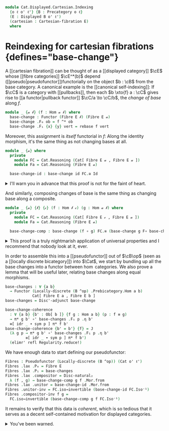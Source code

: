 <!--
```agda
open import Cat.Bi.Instances.Discrete
open import Cat.Displayed.Cartesian
open import Cat.Instances.Discrete
open import Cat.Instances.Functor
open import Cat.Displayed.Fibre
open import Cat.Displayed.Base
open import Cat.Bi.Base
open import Cat.Prelude

import Cat.Displayed.Fibre.Reasoning
import Cat.Displayed.Reasoning
import Cat.Reasoning
import Cat.Morphism as Mor

open Pseudofunctor
open Lax-functor
open _=>_
```
-->

```agda
module Cat.Displayed.Cartesian.Indexing
  {o ℓ o' ℓ'} {B : Precategory o ℓ}
  (E : Displayed B o' ℓ')
  (cartesian : Cartesian-fibration E)
  where
```

<!--
```agda
open Cat.Displayed.Reasoning E
open Cartesian-fibration E cartesian
open Cat.Reasoning B
open Cartesian-lift
open is-cartesian
open Functor

private module Fib = Cat.Displayed.Fibre.Reasoning E
```
-->

# Reindexing for cartesian fibrations {defines="base-change"}

A [[cartesian fibration]] can be thought of as a [[displayed category]]
$\cE$ whose [[fibre categories]] $\cE^*(b)$ depend
([[pseudo|pseudofunctor]])functorially
on the object $b : \cB$ from the base category. A canonical example is
the [[canonical self-indexing]]: If $\cC$ is a
category with [[pullbacks]], then each $b \xto{f} a : \cC$ gives rise to
[[a functor|pullback functor]] $\cC/a \to \cC/b$, the _change of base_
along $f$.

```agda
module _ {𝒶 𝒷} (f : Hom 𝒶 𝒷) where
  base-change : Functor (Fibre E 𝒷) (Fibre E 𝒶)
  base-change .F₀ ob = f ^* ob
  base-change .F₁ {x} {y} vert = rebase f vert
```

<!--
```agda
  base-change .F-id {x} =
    sym $ π*.uniquep _ _ _ _ $
      idr' _ ∙[] symP (idl' _)

  base-change .F-∘ {x} {y} {z} f' g' =
    sym $ π*.uniquep _ _ _ _ $
      Fib.pulllf (π*.commutesp id-comm _)
      ∙[] pullr[] _ (π*.commutesp id-comm _)
      ∙[] pulll[] _ Fib.to-fibre
```
-->

Moreover, this assignment is _itself_ functorial in $f$: Along the
identity morphism, it's the same thing as not changing bases at all.

```agda
module _ {𝒶} where
  private
    module FC = Cat.Reasoning (Cat[ Fibre E 𝒶 , Fibre E 𝒶 ])
    module Fa = Cat.Reasoning (Fibre E 𝒶)

  base-change-id : base-change id FC.≅ Id
```

<details>
<summary> I'll warn you in advance that this proof is not for the faint
of heart. </summary>
```agda
  base-change-id = to-natural-iso mi where
    open make-natural-iso
    mi : make-natural-iso (base-change id) Id
    mi .eta x = π* id x
    mi .inv x = π*.universalv id'
    mi .eta∘inv x = cancel _ _ (π*.commutesv _)
    mi .inv∘eta x = sym $ π*.uniquep₂ _ _ _ _ _
      (idr' _)
      (Fib.cancellf (π*.commutesv _))
    mi .natural x y f =
      sym $ from-pathp[] $ cast[] $
        π*.commutesp id-comm _
        ∙[] Fib.to-fibre
```
</details>

And similarly, composing changes of base is the same thing as changing
base along a composite.

<!--
```agda
  ^*-id-to : ∀ {x} → Hom[ id {𝒶} ] (id ^* x) x
  ^*-id-to = π* _ _

  ^*-id-from : ∀ {x} → Hom[ id {𝒶} ] x (id ^* x)
  ^*-id-from = π*.universalv id'

^*-comp-from
  : ∀ {a b c} {z} {f : Hom b c} {g : Hom a b}
  → Hom[ id ] (g ^* (f ^* z)) ((f ∘ g) ^* z)
^*-comp-from {z = z} {f = f} {g = g} =
  π*.universalv (π* f z ∘' π* g (f ^* z))

^*-comp-to
  : ∀ {a b c} {z} {f : Hom b c} {g : Hom a b}
  → Hom[ id ] ((f ∘ g) ^* z) (g ^* (f ^* z))
^*-comp-to {z = z} {f = f} {g = g} = π*.universalv (π*.universal g (π* (f ∘ g) z))

^*-comp
  : ∀ {a b c} {z} {f : Hom b c} {g : Hom a b}
  → ((f ∘ g) ^* z) Fib.≅ (g ^* (f ^* z))
^*-comp = Fib.make-iso ^*-comp-to ^*-comp-from
  (π*.uniquep₂ _ _ _ _ _
    (Fib.pulllf (π*.commutesv _) ∙[]
      π*.uniquep₂ _ (idr _) refl _ _
        (pulll[] _ (π*.commutes _ _) ∙[]
          π*.commutesv _) refl)
    (idr' _))
  (π*.uniquep₂ _ _ _ _ _
    (Fib.pulllf (π*.commutesv _)
      ∙[] pullr[] _ (π*.commutesv _)
      ∙[] π*.commutes _ _)
    (idr' _))

^*-comp-to-natural
  : ∀ {a b c} {f : Hom b c} {g : Hom a b} {x y : Ob[ c ]} (f' : Hom[ id ] x y)
  → rebase g (rebase f f') Fib.∘ ^*-comp-to ≡ ^*-comp-to Fib.∘ rebase (f ∘ g) f'
^*-comp-to-natural {f = f} {g = g} f' =
  ap hom[] $ cartesian→weak-monic E (π*.cartesian) _ _ _ $ cast[] $
    pulll[] _ (π*.commutesp id-comm _)
    ∙[] pullr[] _ (π*.commutesv _)
    ∙[] π*.uniquep₂ _ id-comm-sym _ _ _
      (pulll[] _ (π*.commutesp id-comm _)
        ∙[] pullr[] _ (π*.commutes _ _))
      (pulll[] _ (π*.commutes _ _)
        ∙[] π*.commutesp id-comm _)
    ∙[] pushl[] _ (symP (π*.commutesv _))
```
-->

```agda
module _ {𝒶} {𝒷} {𝒸} (f : Hom 𝒷 𝒸) (g : Hom 𝒶 𝒷) where
  private
    module FC = Cat.Reasoning (Cat[ Fibre E 𝒸 , Fibre E 𝒶 ])
    module Fa = Cat.Reasoning (Fibre E 𝒶)

  base-change-comp : base-change (f ∘ g) FC.≅ (base-change g F∘ base-change f)
```

<details>
<summary> This proof is a truly nightmarish application of universal
properties and I recommend that nobody look at it, ever. </summary>.

```agda
  base-change-comp = to-natural-iso mi where
    open make-natural-iso
    mi : make-natural-iso (base-change (f ∘ g)) (base-change g F∘ base-change f)
    mi .eta x = ^*-comp-to
    mi .inv x = ^*-comp-from
    mi .eta∘inv x = ^*-comp .Fib.invl
    mi .inv∘eta x = ^*-comp .Fib.invr
    mi .natural x y f' = ^*-comp-to-natural f'
```
</details>

In order to assemble this into a [[pseudofunctor]] out of $\cB\op$
(seen as a [[locally discrete bicategory]]) into $\Cat$, we start by
bundling up all the base changes into a functor between $\hom$ categories.
We also prove a lemma that will be useful later, relating base changes
along equal morphisms.

```agda
base-changes : ∀ {a b}
  → Functor (Locally-discrete (B ^op) .Prebicategory.Hom a b)
            Cat[ Fibre E a , Fibre E b ]
base-changes = Disc'-adjunct base-change

base-change-coherence
  : ∀ {a b} {b' : Ob[ b ]} {f g : Hom a b} (p : f ≡ g)
  → π* g b' ∘' base-changes .F₁ p .η b'
  ≡[ idr _ ∙ sym p ] π* f b'
base-change-coherence {b' = b'} {f} = J
  (λ g p → π* g b' ∘' base-changes .F₁ p .η b'
         ≡[ idr _ ∙ sym p ] π* f b')
  (elimr' refl Regularity.reduce!)
```

We have enough data to start defining our pseudofunctor:

<!--
```agda
private
  module FC {a} {b} = Cat.Reasoning (Cat[ Fibre E a , Fibre E b ])
```
-->

```agda
Fibres : Pseudofunctor (Locally-discrete (B ^op)) (Cat o' ℓ')
Fibres .lax .P₀ = Fibre E
Fibres .lax .P₁ = base-changes
Fibres .lax .compositor = Disc-natural₂
  λ (f , g) → base-change-comp g f .Mor.from
Fibres .lax .unitor = base-change-id .Mor.from
Fibres .unitor-inv = FC.iso→invertible (base-change-id FC.Iso⁻¹)
Fibres .compositor-inv f g =
  FC.iso→invertible (base-change-comp g f FC.Iso⁻¹)
```

It remains to verify that this data is *coherent*, which is so tedious
that it serves as a decent self-contained motivation for displayed
categories.

<details>
<summary>You've been warned.</summary>

We start with the `left-unit`{.Agda}. In the diagram below, we have
to show that the composite vertical morphism over $b$ is equal to
the identity over $b$. By the uniqueness property of cartesian lifts,
it suffices to show that the composites with the lift of $f$ are equal,
which is witnessed by the commutativity of the whole diagram.

~~~{.quiver}
\[\begin{tikzcd}
  {f^*a'} \\
  {\id^*f^*a'} & {f^*a'} \\
  {(f \circ \id)^*a'} \\
  {f^*a'} && {a'} \\
  b && a
  \arrow["f", from=5-1, to=5-3]
  \arrow["{\rm{lift}(f)}"', from=4-1, to=4-3]
  \arrow[maps to, from=4-3, to=5-3]
  \arrow[maps to, from=4-1, to=5-1]
  \arrow["{\lambda^*a'}"', color={rgb,255:red,214;green,92;blue,92}, from=3-1, to=4-1]
  \arrow["{\rm{lift}(f \circ \id)}"{pos=0.4}, from=3-1, to=4-3]
  \arrow["\gamma"', color={rgb,255:red,214;green,92;blue,92}, from=2-1, to=3-1]
  \arrow["\upsilon"', color={rgb,255:red,214;green,92;blue,92}, from=1-1, to=2-1]
  \arrow["{\rm{lift}(f)}", from=2-2, to=4-3]
  \arrow["{\rm{lift}(\id)}"', from=2-1, to=2-2]
  \arrow["\id", from=1-1, to=2-2]
\end{tikzcd}\]
~~~

The bottom triangle is our `base-change-coherence`{.Agda} lemma, the
middle square is by definition of the compositor and the top triangle
is by definition of the unitor.

```agda
Fibres .lax .left-unit f = ext λ a' →
  π*.uniquep₂ _ refl refl _ _
    (Fib.pulllf (base-change-coherence (idr f))
    ∙[] Fib.pulllf (π*.commutesv _)
    ∙[] (refl⟩∘'⟨ Fib.eliml (base-change id .F-id))
    ∙[] pullr[] _ (π*.commutesv id'))
    refl
```

For the `right-unit`{.Agda}, we proceed similarly. The diagram below
shows that the composite on the left, composed with the lift of $f$,
is equal to the lift of $f$.

~~~{.quiver}
\[\begin{tikzcd}
  {f^*a'} && {a'} \\
  {f^*\id^*a'} && {\id^*a'} \\
  {(\id \circ f)^*a'} \\
  {f^*a'} && {a'} \\
  b && a
  \arrow["f", from=5-1, to=5-3]
  \arrow["{\rm{lift}(f)}"', from=4-1, to=4-3]
  \arrow[maps to, from=4-3, to=5-3]
  \arrow[maps to, from=4-1, to=5-1]
  \arrow["{\rho^*a'}"', color={rgb,255:red,214;green,92;blue,92}, from=3-1, to=4-1]
  \arrow["{\rm{lift}(\id \circ f)}"{pos=0.2}, from=3-1, to=4-3]
  \arrow["\gamma"', color={rgb,255:red,214;green,92;blue,92}, from=2-1, to=3-1]
  \arrow["{f^*\upsilon}"', color={rgb,255:red,214;green,92;blue,92}, from=1-1, to=2-1]
  \arrow["{\rm{lift}(\id)}"{description}, from=2-3, to=4-3]
  \arrow["{\rm{lift}(f)}"', from=2-1, to=2-3]
  \arrow["{\rm{lift}(f)}", from=1-1, to=1-3]
  \arrow["\upsilon"', from=1-3, to=2-3]
  \arrow["\id", curve={height=-30pt}, from=1-3, to=4-3]
\end{tikzcd}\]
~~~

The bottom triangle is `base-change-coherence`{.Agda}, the middle square
is by definition of the compositor, the outer triangle is by definition
of the unitor, and the top square is by definition of `rebase`{.Agda}
(the action of $f^*$ on morphisms).

```agda
Fibres .lax .right-unit f = ext λ a' →
  π*.uniquep₂ _ refl _ _ _
    (Fib.pulllf (base-change-coherence (idl f))
    ∙[] Fib.pulllf (π*.commutesv _)
    ∙[] (refl⟩∘'⟨ Fib.idr _)
    ∙[] extendr[] id-comm (π*.commutesp _ _)
    ∙[] (π*.commutesv id' ⟩∘'⟨refl))
    (idr' _ ∙[] symP (idl' _))
```

Last but definitely not least, the `hexagon`{.Agda} witnessing the
coherence of associativity follows again by uniqueness of cartesian
lifts, by the commutativity of the following diagram.

~~~{.quiver}
\[\begin{tikzcd}
  {f^*g^*h^*a'} &&&&&& {f^*g^*h^*a'} \\
  {f^*g^*h^*a'} & {g^*h^*a'} &&&& {g^*h^*a'} & {(gf)^*h^*a'} \\
  {f^*(hg)^*a'} & {(hg)^*a'} & {h^*a'} && {h^*a'} && {(h(gf))^*a'} \\
  {((hg)f)^*a'} &&& {a'} &&& {((hg)f)^*a'} \\
  d & c & b & a & b & c & d
  \arrow["f", from=5-1, to=5-2]
  \arrow["g", from=5-2, to=5-3]
  \arrow["h", from=5-3, to=5-4]
  \arrow[maps to, from=4-4, to=5-4]
  \arrow[maps to, from=4-1, to=5-1]
  \arrow["{\rm{lift}((hg)f)}"', from=4-1, to=4-4]
  \arrow[""{name=0, anchor=center, inner sep=0}, from=3-3, to=4-4]
  \arrow["{\rm{lift}(g)}", from=2-2, to=3-3]
  \arrow["{\rm{lift}(f)}", from=1-1, to=2-2]
  \arrow["\gamma", color={rgb,255:red,214;green,92;blue,92}, from=2-7, to=3-7]
  \arrow["\id"', color={rgb,255:red,92;green,92;blue,214}, from=1-1, to=2-1]
  \arrow["{f^*\gamma}"', color={rgb,255:red,92;green,92;blue,214}, from=2-1, to=3-1]
  \arrow["\gamma"', color={rgb,255:red,92;green,92;blue,214}, from=3-1, to=4-1]
  \arrow["{\rm{lift}(hg)}"'{pos=0.1}, from=3-2, to=4-4]
  \arrow["{\rm{lift}(f)}"', from=3-1, to=3-2]
  \arrow["{\rm{lift}(f)}"', from=2-1, to=2-2]
  \arrow["\gamma"', from=2-2, to=3-2]
  \arrow["{\alpha^*a'}", color={rgb,255:red,214;green,92;blue,92}, from=3-7, to=4-7]
  \arrow["\gamma", color={rgb,255:red,214;green,92;blue,92}, from=1-7, to=2-7]
  \arrow["h"', from=5-5, to=5-4]
  \arrow["g"', from=5-6, to=5-5]
  \arrow["f"', from=5-7, to=5-6]
  \arrow[maps to, from=4-7, to=5-7]
  \arrow["{\rm{lift}((hg)f)}", from=4-7, to=4-4]
  \arrow[""{name=1, anchor=center, inner sep=0}, from=3-5, to=4-4]
  \arrow["{\rm{lift}(g)}"', from=2-6, to=3-5]
  \arrow["{\rm{lift}(f)}"', from=1-7, to=2-6]
  \arrow["{\rm{lift}(h(gf))}"{pos=0.2}, from=3-7, to=4-4]
  \arrow["{\rm{lift}(gf)}"{pos=0.3}, from=2-7, to=3-5]
  \arrow[Rightarrow, no head, from=1-1, to=1-7]
  \arrow[Rightarrow, no head, from=2-2, to=2-6]
  \arrow[Rightarrow, no head, from=3-3, to=3-5]
  \arrow["{\rm{lift}(h)}"{description}, shift left=2, draw=none, from=0, to=1]
\end{tikzcd}\]
~~~

```agda
Fibres .lax .hexagon f g h = ext λ a' →
  π*.uniquep₂ _ refl _ _ _
    (Fib.pulllf (base-change-coherence (assoc h g f))
    ∙[] Fib.pulllf (π*.commutesv _)
    ∙[] (refl⟩∘'⟨ Fib.eliml (base-change (g ∘ f) .F-id))
    ∙[] extendr[] _ (π*.commutesv _))
    (Fib.pulllf (π*.commutesv _)
    ∙[] (refl⟩∘'⟨ Fib.idr _) ∙[] (refl⟩∘'⟨ Fib.idr _)
    ∙[] extendr[] id-comm (π*.commutesp _ _)
    ∙[] (π*.commutesv _ ⟩∘'⟨refl))
```
</details>

<!--
```agda
-- Optimized natural iso, avoids a bunch of junk from composition.
opaque
  base-change-square
    : ∀ {Γ Δ Θ Ψ : Ob}
    → {σ : Hom Γ Δ} {δ : Hom Γ Θ} {γ : Hom Δ Ψ} {τ : Hom Θ Ψ}
    → γ ∘ σ ≡ τ ∘ δ
    → ∀ x' → Hom[ id ]
      (base-change σ .F₀ (base-change γ .F₀ x'))
      (base-change δ .F₀ (base-change τ .F₀ x'))
  base-change-square {σ = σ} {δ = δ} {γ = γ} {τ = τ} p x' =
    π*.universalv $
    π*.universal' (sym p) $
    π* γ x' ∘' π* σ _

  base-change-square-lifting
    : ∀ {Γ Δ Θ Ψ : Ob}
    → {σ : Hom Γ Δ} {δ : Hom Γ Θ} {γ : Hom Δ Ψ} {τ : Hom Θ Ψ}
    → (p : γ ∘ σ ≡ τ ∘ δ) (x' : Ob[ Ψ ])
    → π* τ x' ∘' π* δ (base-change τ .F₀ x') ∘' base-change-square p x'
    ≡[ ap (τ ∘_) (idr _) ∙ sym p ] π* γ x' ∘' π* σ _
  base-change-square-lifting {σ = σ} {δ = δ} {γ = γ} {τ = τ} p x' =
    cast[] $
    apd (λ _ → π* τ x' ∘'_) (π*.commutesv _)
    ∙[] π*.commutesp (sym p) _

  base-change-square-natural
    : ∀ {Γ Δ Θ Ψ : Ob}
    → {σ : Hom Γ Δ} {δ : Hom Γ Θ} {γ : Hom Δ Ψ} {τ : Hom Θ Ψ}
    → (p : γ ∘ σ ≡ τ ∘ δ)
    → ∀ {x' y'} (f' : Hom[ id ] x' y')
    → base-change-square p y' ∘' base-change σ .F₁ (base-change γ .F₁ f')
    ≡ base-change δ .F₁ (base-change τ .F₁ f') ∘' base-change-square p x'
  base-change-square-natural {σ = σ} {δ = δ} {γ = γ} {τ = τ} p f' =
    π*.uniquep₂ _ _ _ _ _
      (pulll[] _ (π*.commutesv _)
       ∙[] π*.uniquep₂ _ (idr _) _ _ _
         (pulll[] _ (π*.commutesp (sym p) _)
          ∙[] pullr[] _ (π*.commutesp id-comm _)
          ∙[] extendl[] _ (π*.commutesp id-comm _))
         (π*.commutesp (sym p ∙ sym (idl _ )) _))
      (pulll[] _ (π*.commutesp id-comm _)
       ∙[] pullr[] _ (π*.commutesv _)
       ∙[] π*.uniquep _ (idl _) (sym p ∙ sym (idl _)) _
         (pulll[] _ (π*.commutesp id-comm _ )
          ∙[] pullr[] _ (π*.commutesp (sym p) _)))

  base-change-square-inv
    : ∀ {Γ Δ Θ Ψ : Ob}
    → {σ : Hom Γ Δ} {δ : Hom Γ Θ} {γ : Hom Δ Ψ} {τ : Hom Θ Ψ}
    → (p : γ ∘ σ ≡ τ ∘ δ)
    → ∀ x' → base-change-square p x' ∘' base-change-square (sym p) x' ≡[ idl _ ] id'
  base-change-square-inv {σ = σ} {δ = δ} {γ = γ} {τ = τ} p x' =
    π*.uniquep₂ _ _ _ _ _
      (pulll[] _ (π*.commutesv _)
       ∙[] π*.uniquep₂ _ (idr _) refl _ _
         (pulll[] _ (π*.commutesp (sym p) _)
          ∙[] pullr[] _ (π*.commutesv _)
          ∙[] π*.commutesp p _)
         refl)
      (idr' _)

base-change-square-ni
  : ∀ {Γ Δ Θ Ψ : Ob}
  → {σ : Hom Γ Δ} {δ : Hom Γ Θ} {γ : Hom Δ Ψ} {τ : Hom Θ Ψ}
  → γ ∘ σ ≡ τ ∘ δ
  → (base-change σ F∘ base-change γ) ≅ⁿ (base-change δ F∘ base-change τ)
base-change-square-ni {σ = σ} {δ = δ} {γ = γ} {τ = τ} p =
  to-natural-iso ni where

  open make-natural-iso
  ni : make-natural-iso _ _
  ni .eta = base-change-square p
  ni .inv = base-change-square (sym p)
  ni .eta∘inv x = from-pathp[] $ base-change-square-inv p x
  ni .inv∘eta x = from-pathp[] $ base-change-square-inv (sym p) x
  ni .natural x y f = sym $ Fib.over-fibre (base-change-square-natural p f)
```
-->
